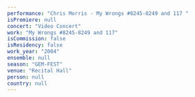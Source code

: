 ```yaml
---
performance: "Chris Morris - My Wrongs #8245-8249 and 117 "
isPremiere: null
concert: "Video Concert"
work: "My Wrongs #8245-8249 and 117"
isCommission: false
isResidency: false
work_year: "2004"
ensemble: null
season: "GEM-FEST"
venue: "Recital Hall"
person: null
country: null
---
```


